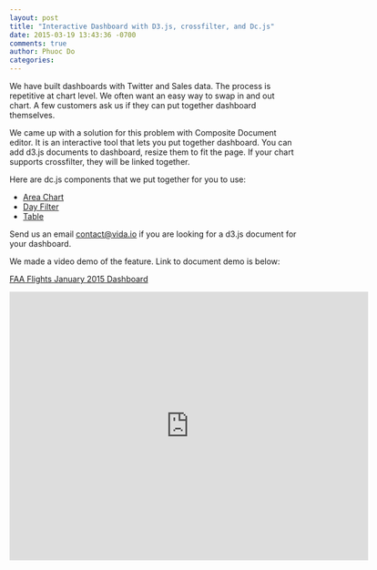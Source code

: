 ```yaml
---
layout: post
title: "Interactive Dashboard with D3.js, crossfilter, and Dc.js"
date: 2015-03-19 13:43:36 -0700
comments: true
author: Phuoc Do
categories: 
---
```


We have built dashboards with Twitter and Sales data. The process is repetitive at chart level. We often want an easy way to swap in and out chart. A few customers ask us if they can put together dashboard themselves.

We came up with a solution for this problem with Composite Document editor. It is an interactive tool that lets you put together dashboard. You can add d3.js documents to dashboard, resize them to fit the page. If your chart supports crossfilter, they will be linked together.

<!-- more -->

Here are dc.js components that we put together for you to use:

* [Area Chart](https://vida.io/documents/9KEahcjNZNbneEzKW)
* [Day Filter](https://vida.io/documents/QMaJ8dgqGpjNkopfH)
* [Table](https://vida.io/documents/YaWNh5JJ4HjpY9Toa)

Send us an email [contact@vida.io](mailto:contact@vida.io) if you are looking for a d3.js document for your dashboard.

We made a video demo of the feature. Link to document demo is below:

[FAA Flights January 2015 Dashboard](https://vida.io/compositeDocuments/wXMrqy7JCYmtSDikB)

<iframe width="630" height="472" src="https://www.youtube.com/embed/6CoKnV_oEiU" frameborder="0" allowfullscreen></iframe>
